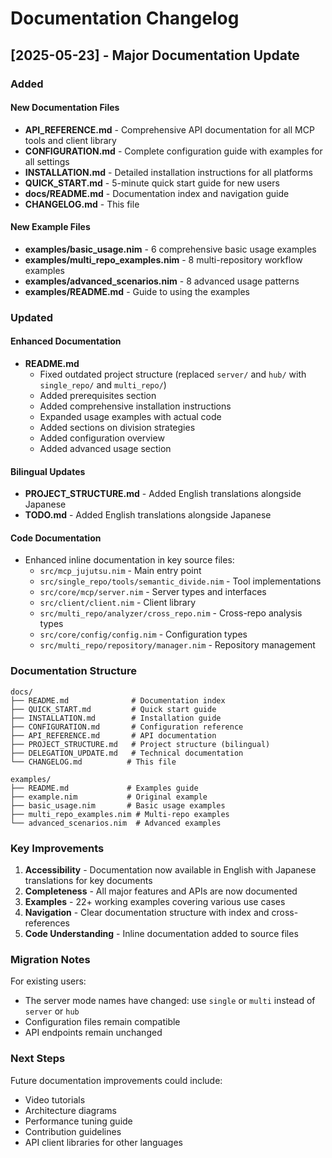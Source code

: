 # Documentation Changelog

## [2025-05-23] - Major Documentation Update

### Added

#### New Documentation Files
- **API_REFERENCE.md** - Comprehensive API documentation for all MCP tools and client library
- **CONFIGURATION.md** - Complete configuration guide with examples for all settings
- **INSTALLATION.md** - Detailed installation instructions for all platforms
- **QUICK_START.md** - 5-minute quick start guide for new users
- **docs/README.md** - Documentation index and navigation guide
- **CHANGELOG.md** - This file

#### New Example Files
- **examples/basic_usage.nim** - 6 comprehensive basic usage examples
- **examples/multi_repo_examples.nim** - 8 multi-repository workflow examples
- **examples/advanced_scenarios.nim** - 8 advanced usage patterns
- **examples/README.md** - Guide to using the examples

### Updated

#### Enhanced Documentation
- **README.md**
  - Fixed outdated project structure (replaced `server/` and `hub/` with `single_repo/` and `multi_repo/`)
  - Added prerequisites section
  - Added comprehensive installation instructions
  - Expanded usage examples with actual code
  - Added sections on division strategies
  - Added configuration overview
  - Added advanced usage section

#### Bilingual Updates
- **PROJECT_STRUCTURE.md** - Added English translations alongside Japanese
- **TODO.md** - Added English translations alongside Japanese

#### Code Documentation
- Enhanced inline documentation in key source files:
  - `src/mcp_jujutsu.nim` - Main entry point
  - `src/single_repo/tools/semantic_divide.nim` - Tool implementations
  - `src/core/mcp/server.nim` - Server types and interfaces
  - `src/client/client.nim` - Client library
  - `src/multi_repo/analyzer/cross_repo.nim` - Cross-repo analysis types
  - `src/core/config/config.nim` - Configuration types
  - `src/multi_repo/repository/manager.nim` - Repository management

### Documentation Structure

```
docs/
├── README.md              # Documentation index
├── QUICK_START.md         # Quick start guide
├── INSTALLATION.md        # Installation guide
├── CONFIGURATION.md       # Configuration reference
├── API_REFERENCE.md       # API documentation
├── PROJECT_STRUCTURE.md   # Project structure (bilingual)
├── DELEGATION_UPDATE.md   # Technical documentation
└── CHANGELOG.md          # This file

examples/
├── README.md             # Examples guide
├── example.nim           # Original example
├── basic_usage.nim       # Basic usage examples
├── multi_repo_examples.nim # Multi-repo examples
└── advanced_scenarios.nim  # Advanced examples
```

### Key Improvements

1. **Accessibility** - Documentation now available in English with Japanese translations for key documents
2. **Completeness** - All major features and APIs are now documented
3. **Examples** - 22+ working examples covering various use cases
4. **Navigation** - Clear documentation structure with index and cross-references
5. **Code Understanding** - Inline documentation added to source files

### Migration Notes

For existing users:
- The server mode names have changed: use `single` or `multi` instead of `server` or `hub`
- Configuration files remain compatible
- API endpoints remain unchanged

### Next Steps

Future documentation improvements could include:
- Video tutorials
- Architecture diagrams
- Performance tuning guide
- Contribution guidelines
- API client libraries for other languages